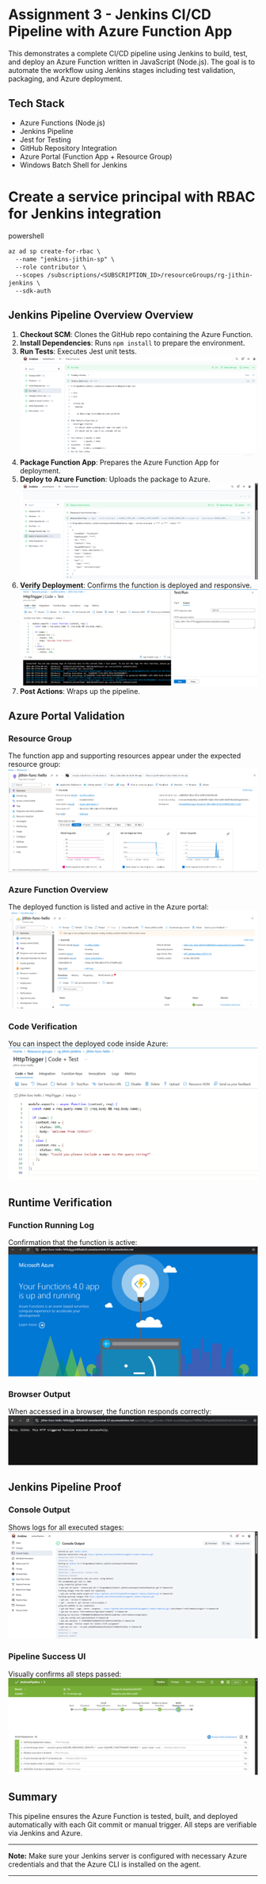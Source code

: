 # Assignment 3 - Jenkins CI/CD Pipeline with Azure Function App

This demonstrates a complete CI/CD pipeline using Jenkins to build, test, and deploy an Azure Function written in JavaScript (Node.js). The goal is to automate the workflow using Jenkins stages including test validation, packaging, and Azure deployment.

## Tech Stack
- Azure Functions (Node.js)
- Jenkins Pipeline
- Jest for Testing
- GitHub Repository Integration
- Azure Portal (Function App + Resource Group)
- Windows Batch Shell for Jenkins

# Create a service principal with RBAC for Jenkins integration
powershell
```
az ad sp create-for-rbac \
  --name "jenkins-jithin-sp" \
  --role contributor \
  --scopes /subscriptions/<SUBSCRIPTION_ID>/resourceGroups/rg-jithin-jenkins \
  --sdk-auth
  ```

## Jenkins Pipeline Overview Overview

1. **Checkout SCM**: Clones the GitHub repo containing the Azure Function.
2. **Install Dependencies**: Runs `npm install` to prepare the environment.
3. **Run Tests**: Executes Jest unit tests.
   ![run-test](images/run-test.png)
4. **Package Function App**: Prepares the Azure Function App for deployment.
5. **Deploy to Azure Function**: Uploads the package to Azure.
   ![deploy-azure-function](images/deploy-azure-function.png)
6. **Verify Deployment**: Confirms the function is deployed and responsive.
   ![function-test-success-output](images/function-test-success-output.png)
7. **Post Actions**: Wraps up the pipeline.

## Azure Portal Validation

### Resource Group
The function app and supporting resources appear under the expected resource group:
![azure-resource-group-overview](images/azure-resource-group-overview.png)

### Azure Function Overview
The deployed function is listed and active in the Azure portal:
![azure-function-overview](images/azure-function-overview.png)

### Code Verification
You can inspect the deployed code inside Azure:
![azure-function-code-editor](images/azure-function-code-editor.png)

## Runtime Verification

### Function Running Log
Confirmation that the function is active:
![function-running](images/function-running.png)

### Browser Output
When accessed in a browser, the function responds correctly:
![browser-success](images/browser-success.png)

## Jenkins Pipeline Proof

### Console Output
Shows logs for all executed stages:
![jenkins-console-output](images/jenkins-console-output.png)

### Pipeline Success UI
Visually confirms all steps passed:
![jenkins-pipeline-success](images/jenkins-pipeline-success.png)

## Summary

This pipeline ensures the Azure Function is tested, built, and deployed automatically with each Git commit or manual trigger. All steps are verifiable via Jenkins and Azure.

---
**Note:** Make sure your Jenkins server is configured with necessary Azure credentials and that the Azure CLI is installed on the agent.


---